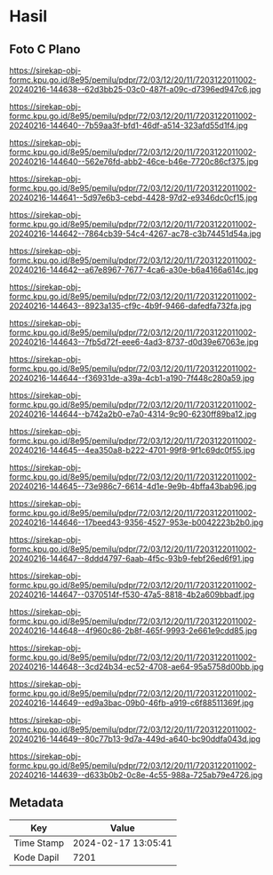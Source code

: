 # Hasil

## Foto C Plano

https://sirekap-obj-formc.kpu.go.id/8e95/pemilu/pdpr/72/03/12/20/11/7203122011002-20240216-144638--62d3bb25-03c0-487f-a09c-d7396ed947c6.jpg

https://sirekap-obj-formc.kpu.go.id/8e95/pemilu/pdpr/72/03/12/20/11/7203122011002-20240216-144640--7b59aa3f-bfd1-46df-a514-323afd55d1f4.jpg

https://sirekap-obj-formc.kpu.go.id/8e95/pemilu/pdpr/72/03/12/20/11/7203122011002-20240216-144640--562e76fd-abb2-46ce-b46e-7720c86cf375.jpg

https://sirekap-obj-formc.kpu.go.id/8e95/pemilu/pdpr/72/03/12/20/11/7203122011002-20240216-144641--5d97e6b3-cebd-4428-97d2-e9346dc0cf15.jpg

https://sirekap-obj-formc.kpu.go.id/8e95/pemilu/pdpr/72/03/12/20/11/7203122011002-20240216-144642--7864cb39-54c4-4267-ac78-c3b74451d54a.jpg

https://sirekap-obj-formc.kpu.go.id/8e95/pemilu/pdpr/72/03/12/20/11/7203122011002-20240216-144642--a67e8967-7677-4ca6-a30e-b6a4166a614c.jpg

https://sirekap-obj-formc.kpu.go.id/8e95/pemilu/pdpr/72/03/12/20/11/7203122011002-20240216-144643--8923a135-cf9c-4b9f-9466-dafedfa732fa.jpg

https://sirekap-obj-formc.kpu.go.id/8e95/pemilu/pdpr/72/03/12/20/11/7203122011002-20240216-144643--7fb5d72f-eee6-4ad3-8737-d0d39e67063e.jpg

https://sirekap-obj-formc.kpu.go.id/8e95/pemilu/pdpr/72/03/12/20/11/7203122011002-20240216-144644--f36931de-a39a-4cb1-a190-7f448c280a59.jpg

https://sirekap-obj-formc.kpu.go.id/8e95/pemilu/pdpr/72/03/12/20/11/7203122011002-20240216-144644--b742a2b0-e7a0-4314-9c90-6230ff89ba12.jpg

https://sirekap-obj-formc.kpu.go.id/8e95/pemilu/pdpr/72/03/12/20/11/7203122011002-20240216-144645--4ea350a8-b222-4701-99f8-9f1c69dc0f55.jpg

https://sirekap-obj-formc.kpu.go.id/8e95/pemilu/pdpr/72/03/12/20/11/7203122011002-20240216-144645--73e986c7-6614-4d1e-9e9b-4bffa43bab96.jpg

https://sirekap-obj-formc.kpu.go.id/8e95/pemilu/pdpr/72/03/12/20/11/7203122011002-20240216-144646--17beed43-9356-4527-953e-b0042223b2b0.jpg

https://sirekap-obj-formc.kpu.go.id/8e95/pemilu/pdpr/72/03/12/20/11/7203122011002-20240216-144647--8ddd4797-6aab-4f5c-93b9-febf26ed6f91.jpg

https://sirekap-obj-formc.kpu.go.id/8e95/pemilu/pdpr/72/03/12/20/11/7203122011002-20240216-144647--0370514f-f530-47a5-8818-4b2a609bbadf.jpg

https://sirekap-obj-formc.kpu.go.id/8e95/pemilu/pdpr/72/03/12/20/11/7203122011002-20240216-144648--4f960c86-2b8f-465f-9993-2e661e9cdd85.jpg

https://sirekap-obj-formc.kpu.go.id/8e95/pemilu/pdpr/72/03/12/20/11/7203122011002-20240216-144648--3cd24b34-ec52-4708-ae64-95a5758d00bb.jpg

https://sirekap-obj-formc.kpu.go.id/8e95/pemilu/pdpr/72/03/12/20/11/7203122011002-20240216-144649--ed9a3bac-09b0-46fb-a919-c6f88511369f.jpg

https://sirekap-obj-formc.kpu.go.id/8e95/pemilu/pdpr/72/03/12/20/11/7203122011002-20240216-144649--80c77b13-9d7a-449d-a640-bc90ddfa043d.jpg

https://sirekap-obj-formc.kpu.go.id/8e95/pemilu/pdpr/72/03/12/20/11/7203122011002-20240216-144639--d633b0b2-0c8e-4c55-988a-725ab79e4726.jpg


## Metadata

| Key        | Value               |
| ---------- | ------------------- |
| Time Stamp | 2024-02-17 13:05:41 |
| Kode Dapil | 7201                |



